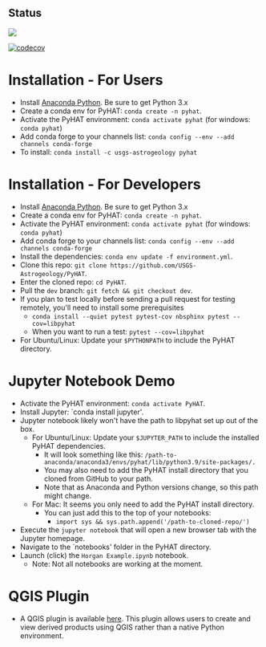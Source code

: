 
## Status

[![](http://github-actions.40ants.com/USGS-Astrogeology/PyHAT/matrix.svg)](https://github.com/USGS-Astrogeology/PyHAT)

[![codecov](https://codecov.io/gh/USGS-Astrogeology/PyHAT/branch/master/graph/badge.svg?token=chD2TczRZn)](https://codecov.io/gh/USGS-Astrogeology/PyHAT)

# Installation - For Users
  - Install [Anaconda Python](https://www.continuum.io/downloads).  Be sure to get Python 3.x
  - Create a conda env for PyHAT: `conda create -n pyhat`.
  - Activate the PyHAT environment: `conda activate pyhat` (for windows: `conda pyhat`)
  - Add conda forge to your channels list: `conda config --env --add channels conda-forge`
  - To install: `conda install -c usgs-astrogeology pyhat`

# Installation - For Developers
  - Install [Anaconda Python](https://www.continuum.io/downloads).  Be sure to get Python 3.x
  - Create a conda env for PyHAT: `conda create -n pyhat`.  
  - Activate the PyHAT environment: `conda activate pyhat` (for windows: `conda pyhat`)
  - Add conda forge to your channels list: `conda config --env --add channels conda-forge` 
  - Install the dependencies: `conda env update -f environment.yml`.  
  - Clone this repo: `git clone https://github.com/USGS-Astrogeology/PyHAT`.
  - Enter the cloned repo: `cd PyHAT`.
  - Pull the `dev` branch: `git fetch && git checkout dev`.
  - If you plan to test locally before sending a pull request for testing remotely, you'll need to install some prerequisites
      - `conda install --quiet pytest pytest-cov nbsphinx pytest --cov=libpyhat`
      - When you want to run a test: `pytest --cov=libpyhat`
  - For Ubuntu/Linux: Update your `$PYTHONPATH` to include the PyHAT directory.

# Jupyter Notebook Demo
  - Activate the PyHAT environment: `conda activate PyHAT`.
  - Install Jupyter: `conda install jupyter'.
  - Jupyter notebook likely won't have the path to libpyhat set up out of the box.
      - For Ubuntu/Linux: Update your `$JUPYTER_PATH` to include the installed PyHAT dependencies.
          - It will look something like this: `/path-to-anaconda/anaconda3/envs/pyhat/lib/python3.9/site-packages/.`
          - You may also need to add the PyHAT install directory that you cloned from GitHub to your path.
          - Note that as Anaconda and Python versions change, so this path might change.
      - For Mac: It seems you only need to add the PyHAT install directory.
          - You can just add this to the top of your notebooks:
              - `import sys && sys.path.append('/path-to-cloned-repo/')`
  - Execute the `jupyter notebook` that will open a new browser tab with the Jupyter homepage.
  - Navigate to the `notebooks' folder in the PyHAT directory.
  - Launch (click) the `Horgan Example.ipynb` notebook.
      - Note: Not all notebooks are working at the moment.
  
# QGIS Plugin
  - A QGIS plugin is available [here](https://github.com/USGS-Astrogeology/pyhat_qgis).  This plugin allows users to create and view derived products using QGIS rather than a native Python environment.
